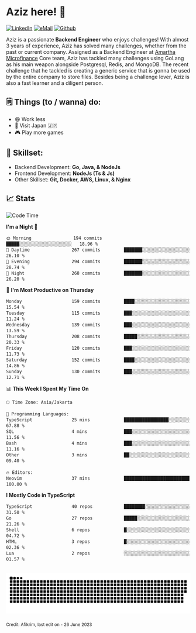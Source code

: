 # Aziz here! 👋

[![LinkedIn](https://img.shields.io/static/v1?message=afikrim&logo=linkedin&label=&color=0077B5&logoColor=white&labelColor=&style=for-the-badge)](https://www.linkedin.com/in/afikrim)
[![eMail](https://img.shields.io/static/v1?message=afikrim10@gmail.com&logo=gmail&label=&color=D14836&logoColor=white&labelColor=&style=for-the-badge)](mailto:afikrim10@gmail.com)
[![Github](https://komarev.com/ghpvc/?username=afikrim&label=Visitors&style=for-the-badge)](https://www.github.com/afikrim)

<!--Introduction-->
Aziz is a passionate **Backend Engineer** who enjoys challenges! With almost 3 years of experience, Aziz has solved many challenges, whether from the past or current company. Assigned as a Backend Engineer at [Amartha Microfinance](https://amartha.com) Core team, Aziz has tackled many challenges using GoLang as his main weapon alongside Postgresql, Redis, and MongoDB. The recent challenge that he tackled is creating a generic service that is gonna be used by the entire company to store files. Besides being a challenge lover, Aziz is also a fast learner and a diligent person.

<!--Things TODO-->
## 🗒️ Things (to / wanna) do:

- 😆 Work less
- 🚀 Visit Japan 🇯🇵
- 🎮 Play more games

<!--Skillset-->
## 🏅 Skillset:

- Backend Development: **Go, Java, & NodeJs**
- Frontend Development: **NodeJs (Ts & Js)**
- Other Skillset: **Git, Docker, AWS, Linux, & Nginx**

## 📈 Stats  

<!--START_SECTION:waka-->
![Code Time](http://img.shields.io/badge/Code%20Time-1%2C530%20hrs%2049%20mins-blue)

**I'm a Night 🦉** 

```text
🌞 Morning                194 commits         █████░░░░░░░░░░░░░░░░░░░░   18.96 % 
🌆 Daytime                267 commits         ███████░░░░░░░░░░░░░░░░░░   26.10 % 
🌃 Evening                294 commits         ███████░░░░░░░░░░░░░░░░░░   28.74 % 
🌙 Night                  268 commits         ███████░░░░░░░░░░░░░░░░░░   26.20 % 
```
📅 **I'm Most Productive on Thursday** 

```text
Monday                   159 commits         ████░░░░░░░░░░░░░░░░░░░░░   15.54 % 
Tuesday                  115 commits         ███░░░░░░░░░░░░░░░░░░░░░░   11.24 % 
Wednesday                139 commits         ███░░░░░░░░░░░░░░░░░░░░░░   13.59 % 
Thursday                 208 commits         █████░░░░░░░░░░░░░░░░░░░░   20.33 % 
Friday                   120 commits         ███░░░░░░░░░░░░░░░░░░░░░░   11.73 % 
Saturday                 152 commits         ████░░░░░░░░░░░░░░░░░░░░░   14.86 % 
Sunday                   130 commits         ███░░░░░░░░░░░░░░░░░░░░░░   12.71 % 
```


📊 **This Week I Spent My Time On** 

```text
🕑︎ Time Zone: Asia/Jakarta

💬 Programming Languages: 
TypeScript               25 mins             █████████████████░░░░░░░░   67.88 % 
SQL                      4 mins              ███░░░░░░░░░░░░░░░░░░░░░░   11.56 % 
Bash                     4 mins              ███░░░░░░░░░░░░░░░░░░░░░░   11.16 % 
Other                    3 mins              ██░░░░░░░░░░░░░░░░░░░░░░░   09.40 % 

🔥 Editors: 
Neovim                   37 mins             █████████████████████████   100.00 % 
```

**I Mostly Code in TypeScript** 

```text
TypeScript               40 repos            ████████░░░░░░░░░░░░░░░░░   31.50 % 
Go                       27 repos            █████░░░░░░░░░░░░░░░░░░░░   21.26 % 
Shell                    6 repos             █░░░░░░░░░░░░░░░░░░░░░░░░   04.72 % 
HTML                     3 repos             █░░░░░░░░░░░░░░░░░░░░░░░░   02.36 % 
Lua                      2 repos             ░░░░░░░░░░░░░░░░░░░░░░░░░   01.57 % 
```




<!--END_SECTION:waka-->


<br clear="both">

<div align="center">
  <img src="https://raw.githubusercontent.com/afikrim/afikrim/output/snake.svg" alt="Snake animation" />
</div>


<sub>Credit: Afikrim, last edit on - 26 June 2023</sub>
